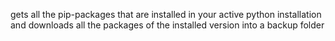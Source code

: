 gets all the pip-packages that are installed in your active python installation
and downloads all the packages of the installed version into a backup folder